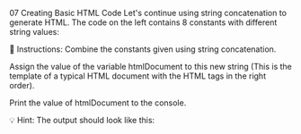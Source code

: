 07 Creating Basic HTML Code
Let's continue using string concatenation to generate HTML. The code on the left contains 8 constants with different string values:

📝 Instructions:
Combine the constants given using string concatenation.

Assign the value of the variable htmlDocument to this new string (This is the template of a typical HTML document with the HTML tags in the right order).

Print the value of htmlDocument to the console.

💡 Hint:
The output should look like this:
<html><head><title></title></head><body></body></html>